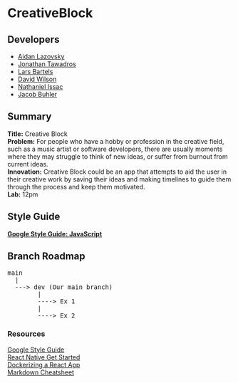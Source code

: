# CreativeBlock

## Developers 
* [Aidan Lazovsky](https://github.com/AidanLazovsky7)
* [Jonathan Tawadros](https://github.com/jTawadros)
* [Lars Bartels](https://github.com/lbartels1)
* [David Wilson](https://github.com/DavWils)
* [Nathaniel Issac](https://github.com/issac3433)
* [Jacob Buhler](https://github.com/jacobBuhler)

## Summary 
**Title:** Creative Block\
**Problem:** For people who have a hobby or profession in the creative field, such as a music artist or software developers, there are usually moments where they may struggle to think of new ideas, or suffer from burnout from current ideas.\
**Innovation:** Creative Block could be an app that attempts to aid the user in their creative work by saving their ideas and making timelines to guide them through the process and keep them motivated. \
**Lab:** 12pm

## Style Guide
**[Google Style Guide: JavaScript](https://google.github.io/styleguide/jsguide.html)**

## Branch Roadmap
<pre>
main
  |
  ---> dev (Our main branch)
        |
        ----> Ex 1
        |
        ----> Ex 2
</pre>

### Resources
[Google Style Guide](https://google.github.io/styleguide/)\
[React Native Get Started](https://reactnative.dev/docs/environment-setup)\
[Dockerizing a React App](https://www.docker.com/blog/how-to-dockerize-react-app/)\
[Markdown Cheatsheet](https://github.com/adam-p/markdown-here/wiki/markdown-cheatsheet)

